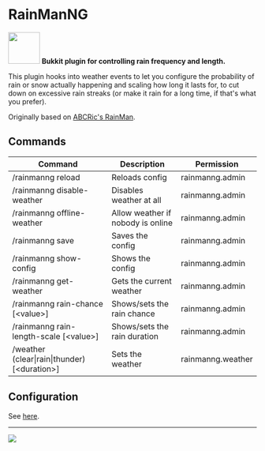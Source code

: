 # RainManNG
<img src="https://github.com/velnias75/RainManNG/raw/master/icon.svg" height="64px"> **Bukkit plugin for controlling rain frequency and length.**

This plugin hooks into weather events to let you configure the probability of rain or snow actually happening and scaling how long it lasts for, to cut down on excessive rain streaks (or make it rain for a long time, if that's what you prefer).

Originally based on [ABCRic's RainMan](https://dev.bukkit.org/projects/rainman).

## Commands
| **Command** |	**Description** |	**Permission** |
| --- | --- | --- |
| /rainmanng reload |	Reloads config | rainmanng.admin |
| /rainmanng disable-weather | Disables weather at all | rainmanng.admin |
| /rainmanng offline-weather | Allow weather if nobody is online | rainmanng.admin |
| /rainmanng save | Saves the config | rainmanng.admin |
| /rainmanng show-config | Shows the config | rainmanng.admin |
| /rainmanng get-weather | Gets the current weather | rainmanng.admin |
| /rainmanng rain-chance [\<value\>] | Shows/sets the rain chance | rainmanng.admin |
| /rainmanng rain-length-scale [\<value\>] | Shows/sets the rain duration | rainmanng.admin |
| /weather (clear\|rain\|thunder) [\<duration\>] |	Sets the weather | rainmanng.weather |

## Configuration
See [here](src/main/resources/config.yml).

---

![](https://bstats.org/signatures/bukkit/RainManNG.svg)
